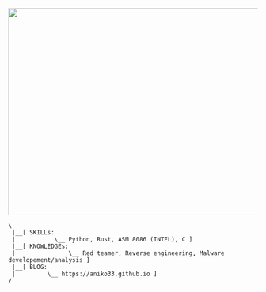 <div align="center">
 
<img width="1000" height="420" src="https://github.com/user-attachments/assets/3498b5ce-7e18-4c51-a084-98bf767563f8"/>

</div>

```
\
 |__[ SKILLs:
 |           \__ Python, Rust, ASM 8086 (INTEL), C ]
 |__[ KNOWLEDGEs:
 |               \__ Red teamer, Reverse engineering, Malware developement/analysis ] 
 |__[ BLOG:
 |         \__ https://aniko33.github.io ]
/
```
